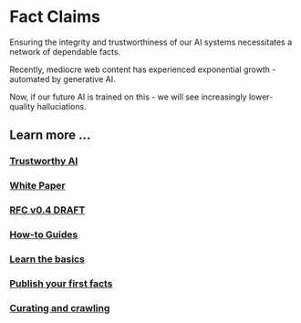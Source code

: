 # Fact Claims

Ensuring the integrity and trustworthiness of our AI systems necessitates a network of dependable facts. 

Recently, mediocre web content has experienced exponential growth - automated by generative AI. 

Now, if our future AI is trained on this - we will see increasingly lower-quality halluciations.

## Learn more ...

### [Trustworthy AI](./trust/index.md)

### [White Paper](./paper/index.md)

### [RFC v0.4 DRAFT](./rfc/draft.md)

### [How-to Guides](./howto/index.md)

### [Learn the basics](./howto/begin.md)

### [Publish your first facts](./howto/fact.claims.md)

### [Curating and crawling](./howto/crawling.md)